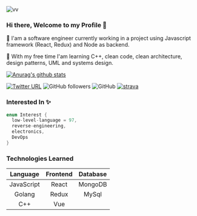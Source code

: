 ![vv](https://user-images.githubusercontent.com/50949760/87239659-41dc5380-c444-11ea-8076-2e02ea075062.jpg)

### Hi there, Welcome to my Profile 👋

🔭 I'am a software engineer currently working in a project using Javascript framework (React, Redux) and Node as backend.

🌱 With my free time I'am learning C++, clean code, clean architecture, design patterns, UML and systems design.

[![Anurag's github stats](https://github-readme-stats.vercel.app/api?username=vindecodex)](https://github.com/vindecodex)

[![Twitter URL](https://img.shields.io/twitter/url?label=%40vindecodex&style=social&url=https%3A%2F%2Ftwitter.com%2FVindecodex)](https://twitter.com/Vindecodex)
![GitHub followers](https://img.shields.io/github/followers/vindecodex?style=social)
![GitHub](https://img.shields.io/github/license/vindecodex/vindecodex?style=flat-square)
[![strava](https://user-images.githubusercontent.com/50949760/89611818-b3c38380-d8b0-11ea-8bd3-240a883491dc.png)](https://www.strava.com/athletes/49126605)

### Interested In :sparkles:
```c++
enum Interest {
  low-level-language = 97,
  reverse-engineering,
  electronics,
  DevOps
}
```

### Technologies Learned
|Language   |Frontend  | Database |
|:----:     |:----:    |:----:    |
|JavaScript |React     |MongoDB   |
|Golang     |Redux     |MySql     |
|C++        |Vue       |          |

